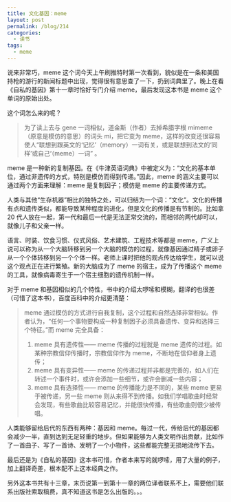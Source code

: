 ```yaml
---
title: 文化基因：meme
layout: post
permalink: /blog/214
categories:
  - 读书
tags:
  - meme
---
```


说来非常巧，meme 这个词今天上午刷推特时第一次看到，貌似是在一条和美国持枪的游行的新闻标题中出现，觉得很有意思查了一下，扔到词典里了。晚上在看《自私的基因》第十一章时恰好专门介绍 meme，最后发现这本书是 meme 这个单词的原始出处。

这个词怎么来的呢？

> 为了读上去与 gene 一词相似，道金斯（作者）去掉希腊字根 mimeme（原意是模仿的意思）的词头 mi，把它变为 meme，这样的改变还很容易使人“联想到跟英文的‘记忆’（memory）一词有关，或是联想到法文的‘同样’或自己‘（meme）一词” 。

meme 是一种新的复制基因。在《牛津英语词典》中被定义为：“文化的基本单位，通过非遗传的方式，特别是模仿而得到传递。”因此，meme 的涵义主要可以通过两个方面来理解：meme 是复制因子；模仿是 meme 的主要传递方式。

人类与其他“生存机器”相比的独特之处，可以归结为一个词：“文化”。文化的传播有点和遗传类似，都能导致某种程度的进化，但是文化的传播是有节制的。比如拿 20 代人放在一起，第一代和最后一代是无法正常交流的，而相邻的两代却可以，就像儿子和父亲一样。

语言、时装、饮食习惯、仪式风俗、艺术建筑、工程技术等都是 meme，广义上说可以称为从一个大脑转移到另一个大脑的模仿的过程，就像基因通过精子或卵子从一个个体转移到另一个个体一样。老师上课时把他的观点传达给学生，就可以说这个观点正在进行繁殖。新的大脑成为了 meme 的宿主，成为了传播这个 meme 的工具，就像病毒寄生于一个宿主细胞的遗传机制一样。

对于 meme 和基因相似的几个特性，书中的介绍太啰嗦和模糊，翻译的也很差（可惜了这本书），百度百科中的介绍更清楚：

>meme 通过模仿的方式进行自我复制，这个过程和自然选择非常相似。作者认为，“任何一个事物要构成一种复制因子必须具备遗传、变异和选择三个特征。”而 meme 完全具备：
>
>1. meme 具有遗传性—— meme 传播的过程就是 meme 遗传的过程。如某种宗教信仰传播时，宗教信仰作为 meme，不断地在信仰者身上遗传；
>2. meme 具有变异性—— meme 的传递过程并非都是完善的，如人们在转述一个事件时，或许会添加一些细节，或许会删减一些内容；
>3. meme 具有选择性—— meme 的传播能力是不同的，某些 meme 更易于被传递，另一些 meme 则从来得不到传播。如我们学唱歌曲时经常会发现，有些歌曲比较容易记忆，并能很快传播，有些歌曲则很少被传唱。

人类能够留给后代的东西有两种：基因和 meme。每过一代，传给后代的基因都会减少一半，直到达到无足轻重的地步。但如果能够为人类文明作出贡献，比如作了一首曲子、写了一首诗、发明了一个小物件，这些都能完整无损地流传下去。

最后还是为《自私的基因》这本书可惜，作者本来写的就啰嗦，用了大量的例子，加上翻译奇差，根本配不上这本经典之作。

另外这本书共有十三章，末页说第一到第十一章的两位译者联系不上，需要他们联系出版社索取稿费，真不知道这书是怎么出版的。。。
